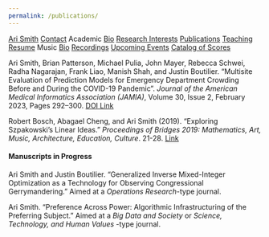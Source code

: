 ```yaml
---
permalink: /publications/
---
```


<div class="sidenav">
  <a href="../">Ari Smith</a>
  <a href="../contact">Contact</a>
  <atitle>Academic</atitle>
  <a href="../academic-bio"><asub>Bio</asub></a>
  <a href="../research-interests"><asub>Research Interests</asub></a>
  <a href="../publications"><asub>Publications</asub></a>
  <a href="../teaching"><asub>Teaching</asub></a>
  <a href="../Ari Smith Resume as of 2022-02-11.pdf" download><asub>Resume</asub></a>
  <atitle>Music</atitle>
  <a href="../music-bio"><asub>Bio</asub></a>
  <a href="../recordings"><asub>Recordings</asub></a>
  <a href="../upcoming"><asub>Upcoming Events</asub></a>
  <a href="../catalog-of-works"><asub>Catalog of Scores</asub></a>
</div>

Ari Smith, Brian Patterson, Michael Pulia, John Mayer, Rebecca Schwei, Radha Nagarajan, Frank Liao, Manish Shah, and Justin Boutilier. “Multisite Evaluation of Prediction Models for Emergency Department Crowding Before and During the COVID-19 Pandemic”. *Journal of the American Medical Informatics Association (JAMIA)*, Volume 30, Issue 2, February 2023, Pages 292–300. [DOI Link](https://doi.org/10.1093/jamia/ocac214)

Robert Bosch, Abagael Cheng, and Ari Smith (2019). “Exploring Szpakowski’s Linear Ideas.” *Proceedings of Bridges 2019: Mathematics, Art, Music, Architecture, Education, Culture*. 21-28. [Link](http://archive.bridgesmathart.org/2019/bridges2019-21.html)

#### Manuscripts in Progress

Ari Smith and Justin Boutilier. “Generalized Inverse Mixed-Integer Optimization as a Technology for Observing Congressional Gerrymandering.” Aimed at a *Operations Research*-type journal.

Ari Smith. “Preference Across Power: Algorithmic Infrastructuring of the Preferring Subject.” Aimed at a *Big Data and Society* or *Science, Technology, and Human Values* -type journal.
